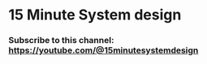 # 15 Minute System design

### Subscribe to this channel: https://youtube.com/@15minutesystemdesign
